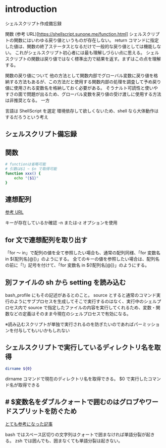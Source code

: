 # introduction

シェルスクリプト作成備忘録

関数
(参考 URL)[https://shellscript.sunone.me/function.html]
シェルスクリプトの関数にはいわゆる戻り値というものが存在しない。
return コマンドに指定した値は、関数の終了ステータスとなるだけで一般的な戻り値としては機能しない。
これがシェルスクリプト初心者には最も理解しづらい点に思える。
シェルスクリプトの関数は戻り値ではなく標準出力で結果を返す。まずはこの点を理解する。

関数の戻り値について
他の方法として関数内部でグローバル変数に戻り値を格納する方法もあるが、この方法だと使用する関数内部の処理を調査して予め戻り値に使用される変数名を格納しておく必要がある。
そうナルト可読性と使いやすさの面で問題が出るため、グローバル変数を戻り値の受け渡しに使用する方法は非推奨となる。
一方

言語は ShellScript を選定
環境依存して欲しくないため、shell なら大体動作はするだろうという考え

## シェルスクリプト備忘録

## 関数

```sh
# functionは省略可能
# 引数は$1 ~ $n で取得可能
function xxx() {
    echo "{$1}"
}
```

## 連想配列

[参考 URL](https://qiita.com/YutaSaito1991/items/c7c6bacb916f41ef1471)

キーが存在しているか確認
-n または-z オプションを使用

## for 文で連想配列を取り出す

「for ～ in」で配列の値を全て参照したい場合も、通常の配列同様、「for 変数名 in ${配列名[@]}」のようにする。
全てのキーの値を参照したい場合は、配列名の前に「!」記号を付けて、「for 変数名 in ${!配列名[@]}」のようにする。

## 別ファイルの sh から setting を読み込む

bash_profile にもその記述があるとのこと。
source とすると通常のコマンド実行のようにサブプロセスを生成してそこで実行するのはなく、実行中のシェルプロセス内で source で指定したファイルの内容を実行してくれるため、変数・関数などの定義はそのまま今現在のシェルプロセスで有効になる。

※読み込むスクリプトが単独で実行されるのを防ぎたいのであればパーミッションを付与してもいいかもしれない

## シェルスクリプトで実行しているディレクトリ名を取得

```sh
dirname ${0}
```

dirname コマンドで現在のディレクトリ名を取得できる。
$0 で実行したコマンド名が取得できる

## # $変数名をダブルクォートで囲むのはグロブやワードスプリットを防ぐため

[とても参考になった記事](https://qiita.com/uasi/items/82b7708d5da213ba7c31)

bash ではスペース区切りの文字列はクォートで囲まなければ単語分裂が起きる。
zsh では囲んでも、囲まなくても単語分裂は起きない。

